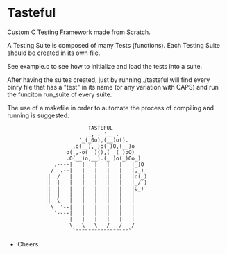 # Tasteful
Custom C Testing Framework made from Scratch.

A Testing Suite is composed of many Tests (functions). Each Testing Suite should be created in its own file.

See example.c to see how to initialize and load the tests into a suite.

After having the suites created, just by running ./tasteful will find every binry file that has a "test" in its name (or any variation with CAPS) and run the funciton run_suite of every suite.

The use of a makefile in order to automate the process of compiling and running is suggested.

				              TASTEFUL
				              _, . '__ . 
				           '_(_0o),(__)o().
				         ,o(__),_)o(_)O,(__)o
				       o(_,-o(_ )(),(__(_)oO)_
				       .O(__)o,__).(_ )o(_)Oo_)
				   .----|   |   |   |   |   |_)0
				  /  .--|   |   |   |   |   |,_)
				 |  /   |   |   |   |   |   |o(_)
				 |  |   |   |   |   |   |   |_/`)
				 |  |   |   |   |   |   |   |O_) 
				 |  |   |   |   |   |   |   |
				 |  \   |   |   |   |   |   |
				  \  '--|   |   |   |   |   |
				   '----|   |   |   |   |   |
				        |   |   |   |   |   |
				        \   \   \   /   /   /
				         `"""""""""""""""""`
 - Cheers
